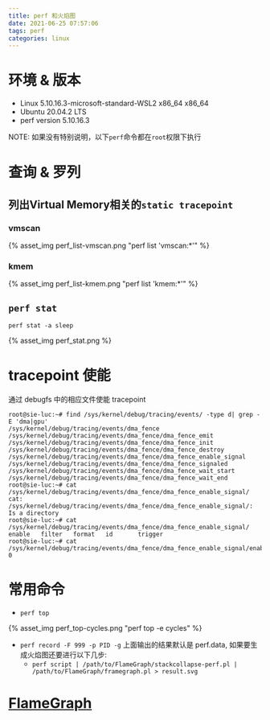 ```yaml
---
title: perf 和火焰图
date: 2021-06-25 07:57:06
tags: perf
categories: linux
---
```


# 环境 & 版本

- Linux 5.10.16.3-microsoft-standard-WSL2 x86_64 x86_64
- Ubuntu 20.04.2 LTS
- perf version 5.10.16.3

NOTE: 如果没有特别说明，以下`perf`命令都在`root`权限下执行

<!--more-->

# 查询 & 罗列

## 列出Virtual Memory相关的`static tracepoint`

### vmscan
{% asset_img perf_list-vmscan.png "perf list 'vmscan:*'" %}

### kmem
{% asset_img perf_list-kmem.png "perf list 'kmem:*'" %}

## `perf stat`

```
perf stat -a sleep
```

{% asset_img perf_stat.png %}

# tracepoint 使能

通过 debugfs 中的相应文件使能 tracepoint

```
root@sie-luc:~# find /sys/kernel/debug/tracing/events/ -type d| grep -E 'dma|gpu'
/sys/kernel/debug/tracing/events/dma_fence
/sys/kernel/debug/tracing/events/dma_fence/dma_fence_emit
/sys/kernel/debug/tracing/events/dma_fence/dma_fence_init
/sys/kernel/debug/tracing/events/dma_fence/dma_fence_destroy
/sys/kernel/debug/tracing/events/dma_fence/dma_fence_enable_signal
/sys/kernel/debug/tracing/events/dma_fence/dma_fence_signaled
/sys/kernel/debug/tracing/events/dma_fence/dma_fence_wait_start
/sys/kernel/debug/tracing/events/dma_fence/dma_fence_wait_end
root@sie-luc:~# cat /sys/kernel/debug/tracing/events/dma_fence/dma_fence_enable_signal/
cat: /sys/kernel/debug/tracing/events/dma_fence/dma_fence_enable_signal/: Is a directory
root@sie-luc:~# cat /sys/kernel/debug/tracing/events/dma_fence/dma_fence_enable_signal/
enable   filter   format   id       trigger
root@sie-luc:~# cat /sys/kernel/debug/tracing/events/dma_fence/dma_fence_enable_signal/enable
0
```

# 常用命令

- `perf top`

{% asset_img perf_top-cycles.png "perf top -e cycles" %}

- `perf record -F 999 -p PID -g`
    上面输出的结果默认是 perf.data, 如果要生成火焰图还要进行以下几步:
    - `perf script | /path/to/FlameGraph/stackcollapse-perf.pl | /path/to/FlameGraph/framegraph.pl > result.svg`

# [FlameGraph](https://github.com/brendangregg/FlameGraph)
